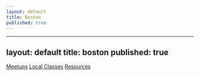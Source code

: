 ```yaml
---
layout: default
title: Boston
published: true
---
```


---
layout: default
title: boston
published: true
---
[Meetups](/boston/meetups)
[Local Classes](/boston/local-classes)
[Resources](/boston/resources)
